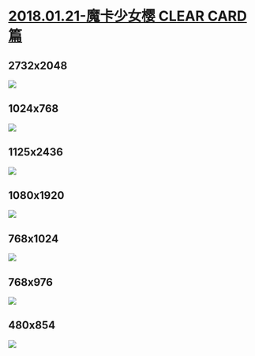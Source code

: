 # [2018.01.21-魔卡少女樱 CLEAR CARD篇](https://bangumi.bilibili.com/anime/21421)
## 2732x2048
![](http://i0.hdslb.com/bfs/archive/8bec3a5c2687bc54f5cd29919f6ca02d01912868.jpg)
## 1024x768
![](http://i0.hdslb.com/bfs/archive/3d3dc464d09ba60081de9079c76f01597aea42dc.jpg)
## 1125x2436
![](http://i0.hdslb.com/bfs/archive/4d090d2bcd2121d579bb1109e740a261c9966d0a.jpg)
## 1080x1920
![](http://i0.hdslb.com/bfs/archive/1099eb6dad4dd75ed92f406ddd30ae374cbe12c9.jpg)
## 768x1024
![](http://i0.hdslb.com/bfs/archive/c25adad32c8ca3c725701619b54b79cb78c32c42.jpg)
## 768x976
![](http://i0.hdslb.com/bfs/archive/63ceb3afc30dff6ec46b1eca926c6d306858aa36.jpg)
## 480x854
![](http://i0.hdslb.com/bfs/archive/f4a04d3518e24b248e5e1b204c67413a9c33b64b.jpg)